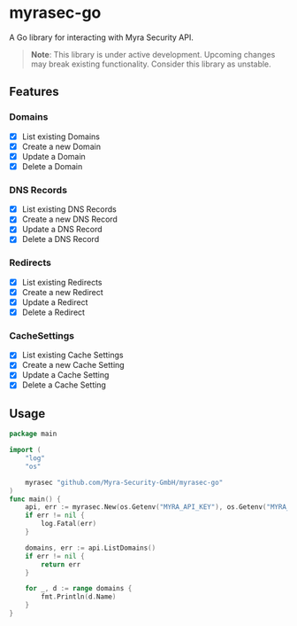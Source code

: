 # myrasec-go

A Go library for interacting with Myra Security API.

> **Note**: This library is under active development. 
> Upcoming changes may break existing functionality.
> Consider this library as unstable.

## Features
### Domains
* [X] List existing Domains
* [X] Create a new Domain
* [X] Update a Domain
* [X] Delete a Domain
### DNS Records
* [X] List existing DNS Records
* [X] Create a new DNS Record
* [X] Update a DNS Record
* [X] Delete a DNS Record
### Redirects
* [X] List existing Redirects
* [X] Create a new Redirect
* [X] Update a Redirect
* [X] Delete a Redirect
### CacheSettings
* [X] List existing Cache Settings
* [X] Create a new Cache Setting
* [X] Update a Cache Setting
* [X] Delete a Cache Setting

## Usage
```go
package main

import (
	"log"
    "os"

	myrasec "github.com/Myra-Security-GmbH/myrasec-go"
)
func main() {
	api, err := myrasec.New(os.Getenv("MYRA_API_KEY"), os.Getenv("MYRA_API_SECRET"))
	if err != nil {
		log.Fatal(err)
	}

    domains, err := api.ListDomains()
	if err != nil {
		return err
	}

	for _, d := range domains {
		fmt.Println(d.Name)
    }
}
```
